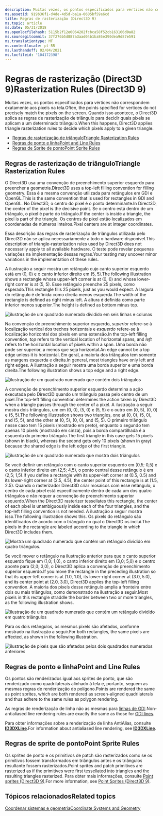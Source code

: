 ```yaml
---
description: Muitas vezes, os pontos especificados para vértices não correspondem exatamente aos pixels na tela. Quando isso acontece, o Direct3D aplica as regras de rasterização de triângulo para decidir quais pixels se aplicam a um determinado triângulo.
ms.assetid: 919b36f1-d4de-4d5d-ba1a-0605bf59a6cd
title: Regras de rasterização (Direct3D 9)
ms.topic: article
ms.date: 05/31/2018
ms.openlocfilehash: 5115b2f12e0064202fcbca58f52cb163166d0a82
ms.sourcegitcommit: 37f276b5d887a3aad04b1ba86e390dea9d87e591
ms.translationtype: MT
ms.contentlocale: pt-BR
ms.lasthandoff: 02/04/2021
ms.locfileid: "104172398"
---
```

# <a name="rasterization-rules-direct3d-9"></a><span data-ttu-id="df489-104">Regras de rasterização (Direct3D 9)</span><span class="sxs-lookup"><span data-stu-id="df489-104">Rasterization Rules (Direct3D 9)</span></span>

<span data-ttu-id="df489-105">Muitas vezes, os pontos especificados para vértices não correspondem exatamente aos pixels na tela.</span><span class="sxs-lookup"><span data-stu-id="df489-105">Often, the points specified for vertices do not precisely match the pixels on the screen.</span></span> <span data-ttu-id="df489-106">Quando isso acontece, o Direct3D aplica as regras de rasterização de triângulo para decidir quais pixels se aplicam a um determinado triângulo.</span><span class="sxs-lookup"><span data-stu-id="df489-106">When this happens, Direct3D applies triangle rasterization rules to decide which pixels apply to a given triangle.</span></span>

-   [<span data-ttu-id="df489-107">Regras de rasterização de triângulo</span><span class="sxs-lookup"><span data-stu-id="df489-107">Triangle Rasterization Rules</span></span>](#triangle-rasterization-rules)
-   [<span data-ttu-id="df489-108">Regras de ponto e linha</span><span class="sxs-lookup"><span data-stu-id="df489-108">Point and Line Rules</span></span>](#point-and-line-rules)
-   [<span data-ttu-id="df489-109">Regras de Sprite de ponto</span><span class="sxs-lookup"><span data-stu-id="df489-109">Point Sprite Rules</span></span>](#point-sprite-rules)

## <a name="triangle-rasterization-rules"></a><span data-ttu-id="df489-110">Regras de rasterização de triângulo</span><span class="sxs-lookup"><span data-stu-id="df489-110">Triangle Rasterization Rules</span></span>

<span data-ttu-id="df489-111">O Direct3D usa uma convenção de preenchimento superior esquerdo para preencher a geometria.</span><span class="sxs-lookup"><span data-stu-id="df489-111">Direct3D uses a top-left filling convention for filling geometry.</span></span> <span data-ttu-id="df489-112">Essa é a mesma convenção utilizada para retângulos em GDI e OpenGL.</span><span class="sxs-lookup"><span data-stu-id="df489-112">This is the same convention that is used for rectangles in GDI and OpenGL.</span></span> <span data-ttu-id="df489-113">No Direct3D, o centro do pixel é o ponto determinante.</span><span class="sxs-lookup"><span data-stu-id="df489-113">In Direct3D, the center of the pixel is the decisive point.</span></span> <span data-ttu-id="df489-114">Se o centro está dentro de um triângulo, o pixel é parte do triângulo.</span><span class="sxs-lookup"><span data-stu-id="df489-114">If the center is inside a triangle, the pixel is part of the triangle.</span></span> <span data-ttu-id="df489-115">Os centros de pixel estão localizados em coordenadas de números inteiros.</span><span class="sxs-lookup"><span data-stu-id="df489-115">Pixel centers are at integer coordinates.</span></span>

<span data-ttu-id="df489-116">Essa descrição das regras de rasterização de triângulos utilizada pelo Direct3D não se aplica necessariamente a todo o hardware disponível.</span><span class="sxs-lookup"><span data-stu-id="df489-116">This description of triangle-rasterization rules used by Direct3D does not necessarily apply to all available hardware.</span></span> <span data-ttu-id="df489-117">O teste pode revelar pequenas variações na implementação dessas regras.</span><span class="sxs-lookup"><span data-stu-id="df489-117">Your testing may uncover minor variations in the implementation of these rules.</span></span>

<span data-ttu-id="df489-118">A ilustração a seguir mostra um retângulo cujo canto superior esquerdo está em (0, 0) e o canto inferior direito em (5, 5).</span><span class="sxs-lookup"><span data-stu-id="df489-118">The following illustration shows a rectangle whose upper-left corner is at (0, 0) and whose lower-right corner is at (5, 5).</span></span> <span data-ttu-id="df489-119">Esse retângulo preenche 25 pixels, como esperado.</span><span class="sxs-lookup"><span data-stu-id="df489-119">This rectangle fills 25 pixels, just as you would expect.</span></span> <span data-ttu-id="df489-120">A largura do retângulo é definida como direita menos esquerda.</span><span class="sxs-lookup"><span data-stu-id="df489-120">The width of the rectangle is defined as right minus left.</span></span> <span data-ttu-id="df489-121">A altura é definida como parte inferior menos superior.</span><span class="sxs-lookup"><span data-stu-id="df489-121">The height is defined as bottom minus top.</span></span>

![ilustração de um quadrado numerado dividido em seis linhas e colunas](images/pixmap.png)

<span data-ttu-id="df489-123">Na convenção de preenchimento superior esquerdo, *superior* refere-se à localização vertical dos trechos horizontais e *esquerdo* refere-se à localização horizontal dos pixels em uma extensão.</span><span class="sxs-lookup"><span data-stu-id="df489-123">In the top-left filling convention, *top* refers to the vertical location of horizontal spans, and *left* refers to the horizontal location of pixels within a span.</span></span> <span data-ttu-id="df489-124">Uma borda não pode ser superior, a menos que seja horizontal.</span><span class="sxs-lookup"><span data-stu-id="df489-124">An edge cannot be a top edge unless it is horizontal.</span></span> <span data-ttu-id="df489-125">Em geral, a maioria dos triângulos tem somente as margens esquerda e direita.</span><span class="sxs-lookup"><span data-stu-id="df489-125">In general, most triangles have only left and right edges.</span></span> <span data-ttu-id="df489-126">A ilustração a seguir mostra uma borda superior e uma borda direita.</span><span class="sxs-lookup"><span data-stu-id="df489-126">The following illustration shows a top edge and a right edge.</span></span>

![ilustração de um quadrado numerado que contém dois triângulos](images/triedge.png)

<span data-ttu-id="df489-128">A convenção de preenchimento superior esquerdo determina a ação executada pelo Direct3D quando um triângulo passa pelo centro de um pixel.</span><span class="sxs-lookup"><span data-stu-id="df489-128">The top-left filling convention determines the action taken by Direct3D when a triangle passes through the center of a pixel.</span></span> <span data-ttu-id="df489-129">A ilustração a seguir mostra dois triângulos, um em (0, 0), (5, 0) e (5, 5) e o outro em (0, 5), (0, 0) e (5, 5).</span><span class="sxs-lookup"><span data-stu-id="df489-129">The following illustration shows two triangles, one at (0, 0), (5, 0), and (5, 5), and the other at (0, 5), (0, 0), and (5, 5).</span></span> <span data-ttu-id="df489-130">O primeiro triângulo nesse caso tem 15 pixels (mostrado em preto), enquanto o segundo tem apenas 10 pixels (mostrado em cinza), pois a borda compartilhada é a esquerda do primeiro triângulo.</span><span class="sxs-lookup"><span data-stu-id="df489-130">The first triangle in this case gets 15 pixels (shown in black), whereas the second gets only 10 pixels (shown in gray) because the shared edge is the left edge of the first triangle.</span></span>

![ilustração de um quadrado numerado que mostra dois triângulos](images/twotris.png)

<span data-ttu-id="df489-132">Se você definir um retângulo com o canto superior esquerdo em (0,5; 0,5) e o canto inferior direito em (2,5; 4,5), o ponto central desse retângulo é em (2,5; 1,5).</span><span class="sxs-lookup"><span data-stu-id="df489-132">If you define a rectangle with its upper-left corner at (0.5, 0.5) and its lower-right corner at (2.5, 4.5), the center point of this rectangle is at (1.5, 2.5).</span></span> <span data-ttu-id="df489-133">Quando o rasterizador Direct3D criar mosaicos com esse retângulo, o centro de cada pixel está especificamente dentro de cada um dos quatro triângulos e não requer a convenção de preenchimento superior esquerdo.</span><span class="sxs-lookup"><span data-stu-id="df489-133">When the Direct3D rasterizer tessellates this rectangle, the center of each pixel is unambiguously inside each of the four triangles, and the top-left filling convention is not needed.</span></span> <span data-ttu-id="df489-134">A ilustração a seguir mostra isso.</span><span class="sxs-lookup"><span data-stu-id="df489-134">The following illustration shows this.</span></span> <span data-ttu-id="df489-135">Os pixels do retângulo são identificados de acordo com o triângulo no qual o Direct3D os inclui.</span><span class="sxs-lookup"><span data-stu-id="df489-135">The pixels in the rectangle are labeled according to the triangle in which Direct3D includes them.</span></span>

![Mostra um quadrado numerado que contém um retângulo dividido em quatro triângulos.](images/noambig.png)

<span data-ttu-id="df489-137">Se você mover o retângulo na ilustração anterior para que o canto superior esquerdo fique em (1,0; 1,0), o canto inferior direito em (3,0; 5,0) e o centro aponte para (2,0; 3,0), o Direct3D aplica a convenção de preenchimento superior esquerdo.</span><span class="sxs-lookup"><span data-stu-id="df489-137">If you move the rectangle in the preceding illustration so that its upper-left corner is at (1.0, 1.0), its lower-right corner at (3.0, 5.0), and its center point at (2.0, 3.0), Direct3D applies the top-left filling convention.</span></span> <span data-ttu-id="df489-138">A maioria dos pixels desse retângulo amplia a fronteira entre dois ou mais triângulos, como demonstrado na ilustração a seguir.</span><span class="sxs-lookup"><span data-stu-id="df489-138">Most pixels in this rectangle straddle the border between two or more triangles, as the following illustration shows.</span></span>

![ilustração de um quadrado numerado que contém um retângulo dividido em quatro triângulos](images/fillrule.png)

<span data-ttu-id="df489-140">Para os dois retângulos, os mesmos pixels são afetados, conforme mostrado na ilustração a seguir.</span><span class="sxs-lookup"><span data-stu-id="df489-140">For both rectangles, the same pixels are affected, as shown in the following illustration.</span></span>

![ilustração de pixels que são afetados pelos dois quadrados numerados anteriores](images/samepix.png)

## <a name="point-and-line-rules"></a><span data-ttu-id="df489-142">Regras de ponto e linha</span><span class="sxs-lookup"><span data-stu-id="df489-142">Point and Line Rules</span></span>

<span data-ttu-id="df489-143">Os pontos são renderizados igual aos sprites de ponto, que são renderizado como quadrilaterais alinhado à tela e, portanto, seguem as mesmas regras de renderização do polígono.</span><span class="sxs-lookup"><span data-stu-id="df489-143">Points are rendered the same as point sprites, which are both rendered as screen-aligned quadrilaterals and thus adhere to the same rules as polygon rendering.</span></span>

<span data-ttu-id="df489-144">As regras de renderização de linha não as mesmas para [linhas de GDI](../gdi/lines.md).</span><span class="sxs-lookup"><span data-stu-id="df489-144">Non-antialiased line rendering rules are exactly the same as those for [GDI lines](../gdi/lines.md).</span></span>

<span data-ttu-id="df489-145">Para obter informações sobre a renderização de linha AntiAlias, consulte [**ID3DXLine**](id3dxline.md).</span><span class="sxs-lookup"><span data-stu-id="df489-145">For information about antialiased line rendering, see [**ID3DXLine**](id3dxline.md).</span></span>

## <a name="point-sprite-rules"></a><span data-ttu-id="df489-146">Regras de sprite de ponto</span><span class="sxs-lookup"><span data-stu-id="df489-146">Point Sprite Rules</span></span>

<span data-ttu-id="df489-147">Os sprites de ponto e os primitivos de patch são rasterizados como se os primitivos fossem transformados em triângulos antes e os triângulos resultante fossem rasterizados.</span><span class="sxs-lookup"><span data-stu-id="df489-147">Point sprites and patch primitives are rasterized as if the primitives were first tessellated into triangles and the resulting triangles rasterized.</span></span> <span data-ttu-id="df489-148">Para obter mais informações, consulte [Point sprites (Direct3D 9)](point-sprites.md).</span><span class="sxs-lookup"><span data-stu-id="df489-148">For more information, see [Point Sprites (Direct3D 9)](point-sprites.md).</span></span>

## <a name="related-topics"></a><span data-ttu-id="df489-149">Tópicos relacionados</span><span class="sxs-lookup"><span data-stu-id="df489-149">Related topics</span></span>

<dl> <dt>

[<span data-ttu-id="df489-150">Coordenar sistemas e geometria</span><span class="sxs-lookup"><span data-stu-id="df489-150">Coordinate Systems and Geometry</span></span>](coordinate-systems-and-geometry.md)
</dt> </dl>

 

 
